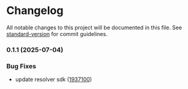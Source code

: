 # Changelog

All notable changes to this project will be documented in this file. See [standard-version](https://github.com/conventional-changelog/standard-version) for commit guidelines.

### 0.1.1 (2025-07-04)


### Bug Fixes

* update resolver sdk ([1937100](https://github.com/KayTrust/driver-did-near/commit/19371000292fa3edf8a573d411950df9bca366e0))
